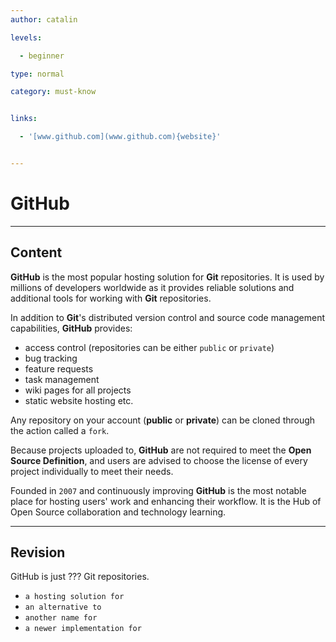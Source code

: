 ```yaml
---
author: catalin

levels:

  - beginner

type: normal

category: must-know


links:

  - '[www.github.com](www.github.com){website}'


---
```


# GitHub

---
## Content

**GitHub** is the most popular hosting solution for **Git** repositories. It is used by millions of developers worldwide as it provides reliable solutions and additional tools for working with **Git** repositories.

In addition to **Git**'s distributed version control and source code management capabilities, **GitHub** provides:
 - access control (repositories can be either `public` or `private`)
 - bug tracking
 - feature requests
 - task management
 - wiki pages for all projects
 - static website hosting etc.

Any repository on your account (**public** or **private**) can be cloned through the action called a `fork`.

Because projects uploaded to, **GitHub** are not required to meet the **Open Source Definition**, and users are advised to choose the license of every project individually to meet their needs.

Founded in `2007` and continuously improving **GitHub** is the most notable place for hosting users' work and enhancing their workflow. It is the Hub of Open Source collaboration and technology learning.

---
## Revision

GitHub is just ??? Git repositories.


* `a hosting solution for`
* `an alternative to`
* `another name for`
* `a newer implementation for`

